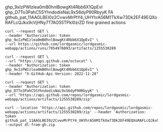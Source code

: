 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
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 FA
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 fine grained actions


```
curl --request GET \
--header "Authorization: token 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" \
--url https://github.com/lordgasmic/lordgasmic-webapp/actions/runs/7954976093/artifacts/1255530289
```

```shell
curl --request GET \
--url "https://api.github.com/octocat" \
--header "Authorization: token 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" \
--header "X-GitHub-Api-Version: 2022-11-28"
```


```
curl --request GET \
--header "Authorization: token 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" \
--url "https://api.github.com/repos/lordgasmic/lordgasmic-webapp/actions/artifacts/1255530289/zip"
```

```
curl --location 'https://api.github.com/repos/lordgasmic/lordgasmic-webapp/actions/artifacts/1255530289/zip' --header 'Authorization: token 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' --output dl-from-gh.zip
```